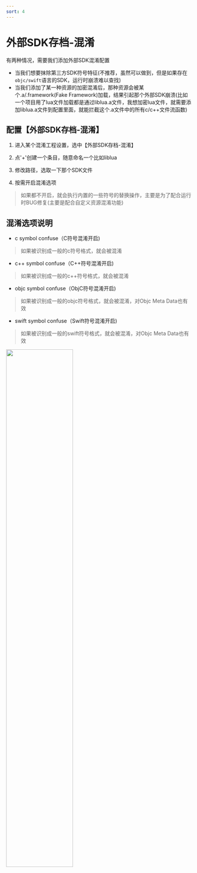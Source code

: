 ```yaml
---
sort: 4
---
```


# 外部SDK存档-混淆
有两种情况，需要我们添加外部SDK混淆配置

- 当我们想要抹除第三方SDK符号特征(不推荐，虽然可以做到，但是如果存在`objc/swift`语言的SDK，运行时崩溃难以查找)
- 当我们添加了某一种资源的加密混淆后，那种资源会被某个.a/.framework(Fake Framework)加载，结果引起那个外部SDK崩溃(比如一个项目用了lua文件加载都是通过liblua.a文件，我想加密lua文件，就需要添加liblua.a文件到配置里面，就能拦截这个.a文件中的所有c/c++文件流函数)

## 配置【外部SDK存档-混淆】
1. 进入某个混淆工程设置，选中【外部SDK存档-混淆】

2. 点'+'创建一个条目，随意命名一个比如liblua

3. 修改路径，选取一下那个SDK文件

4. 按需开启混淆选项
> 如果都不开启，就会执行内置的一些符号的替换操作，主要是为了配合运行时BUG修复(主要是配合自定义资源混淆功能)

## 混淆选项说明
- c symbol confuse（C符号混淆开启)
> 如果被识别成一般的c符号格式，就会被混淆
> 

- c++ symbol confuse（C++符号混淆开启)
> 如果被识别成一般的c++符号格式，就会被混淆
> 

- objc symbol confuse（ObjC符号混淆开启)
> 如果被识别成一般的objc符号格式，就会被混淆，对Objc Meta Data也有效
> 

- swift symbol confuse（Swift符号混淆开启)
> 如果被识别成一般的swift符号格式，就会被混淆，对Objc Meta Data也有效
> 

>
<img src="https://outtable.github.io/confuse-9live/assets/images/snapshots/snapshot-36.png" width="60%">